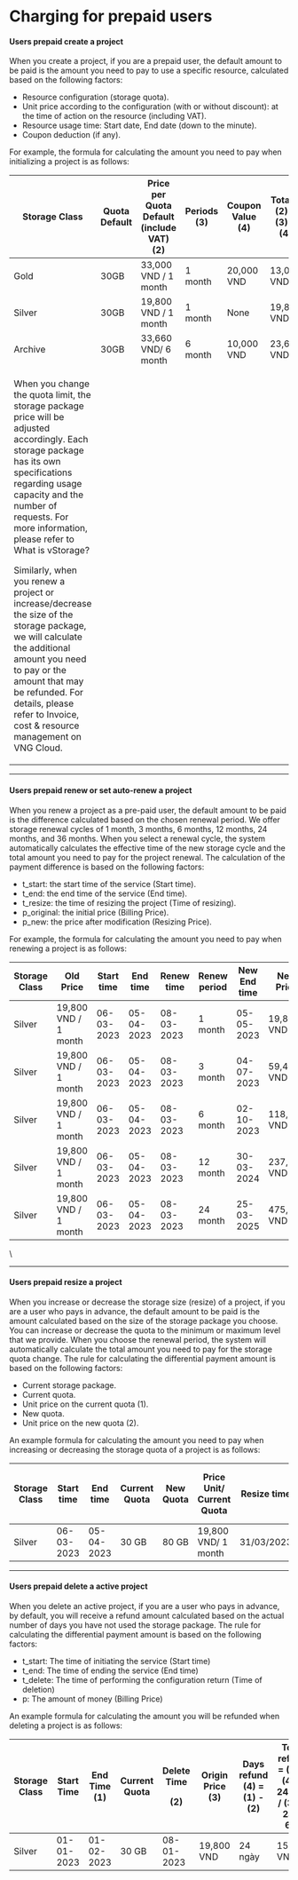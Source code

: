 # Charging for prepaid users

#### Users prepaid create a project <a href="#chargingforprepaidusers-usersprepaidcreateaproject" id="chargingforprepaidusers-usersprepaidcreateaproject"></a>

When you create a project, if you are a prepaid user, the default amount to be paid is the amount you need to pay to use a specific resource, calculated based on the following factors:

* Resource configuration (storage quota).
* Unit price according to the configuration (with or without discount): at the time of action on the resource (including VAT).
* Resource usage time: Start date, End date (down to the minute).
* Coupon deduction (if any).

For example, the formula for calculating the amount you need to pay when initializing a project is as follows:

| Storage Class                                                                                                                                                                                                                                                                                                                                                                                                                                                                                                                                | Quota Default | Price per Quota Default (include VAT) (2) | Periods (3) | Coupon Value (4) | Total = (2) \* (3) - (4) |
| -------------------------------------------------------------------------------------------------------------------------------------------------------------------------------------------------------------------------------------------------------------------------------------------------------------------------------------------------------------------------------------------------------------------------------------------------------------------------------------------------------------------------------------------- | ------------- | ----------------------------------------- | ----------- | ---------------- | ------------------------ |
| Gold                                                                                                                                                                                                                                                                                                                                                                                                                                                                                                                                         | 30GB          | 33,000 VND / 1 month                      | 1 month     | 20,000 VND       | 13,000 VND               |
| Silver                                                                                                                                                                                                                                                                                                                                                                                                                                                                                                                                       | 30GB          | 19,800 VND / 1 month                      | 1 month     | None             | 19,800 VND               |
| Archive                                                                                                                                                                                                                                                                                                                                                                                                                                                                                                                                      | 30GB          | 33,660 VND/ 6 month                       | 6 month     | 10,000 VND       | 23,660 VND               |
| <p>When you change the quota limit, the storage package price will be adjusted accordingly. Each storage package has its own specifications regarding usage capacity and the number of requests. For more information, please refer to What is vStorage?</p><p>Similarly, when you renew a project or increase/decrease the size of the storage package, we will calculate the additional amount you need to pay or the amount that may be refunded. For details, please refer to Invoice, cost &#x26; resource management on VNG Cloud.</p> |               |                                           |             |                  |                          |

***

#### Users prepaid renew or set auto-renew a project <a href="#chargingforprepaidusers-usersprepaidreneworsetauto-renewaproject" id="chargingforprepaidusers-usersprepaidreneworsetauto-renewaproject"></a>

When you renew a project as a pre-paid user, the default amount to be paid is the difference calculated based on the chosen renewal period. We offer storage renewal cycles of 1 month, 3 months, 6 months, 12 months, 24 months, and 36 months. When you select a renewal cycle, the system automatically calculates the effective time of the new storage cycle and the total amount you need to pay for the project renewal. The calculation of the payment difference is based on the following factors:

* t\_start: the start time of the service (Start time).
* t\_end: the end time of the service (End time).
* t\_resize: the time of resizing the project (Time of resizing).
* p\_original: the initial price (Billing Price).
* p\_new: the price after modification (Resizing Price).

For example, the formula for calculating the amount you need to pay when renewing a project is as follows:

| Storage Class | Old Price            | Start time  | End time   | Renew time | Renew period | New End time | New Price   |
| ------------- | -------------------- | ----------- | ---------- | ---------- | ------------ | ------------ | ----------- |
| Silver        | 19,800 VND / 1 month | 06-03-2023  | 05-04-2023 | 08-03-2023 | 1 month      | 05-05-2023   | 19,800 VND  |
| Silver        | 19,800 VND / 1 month | 06-03-2023  | 05-04-2023 | 08-03-2023 | 3 month      | 04-07-2023   | 59,400 VND  |
| Silver        | 19,800 VND / 1 month | 06-03-2023  | 05-04-2023 | 08-03-2023 | 6 month      | 02-10-2023   | 118,800 VND |
| Silver        | 19,800 VND / 1 month | 06-03-2023  | 05-04-2023 | 08-03-2023 | 12 month     | 30-03-2024   | 237,600 VND |
| Silver        | 19,800 VND / 1 month | 06-03-2023  | 05-04-2023 | 08-03-2023 | 24 month     | 25-03-2025   | 475,200 VND |

\


***

#### Users prepaid resize a project <a href="#chargingforprepaidusers-usersprepaidresizeaproject" id="chargingforprepaidusers-usersprepaidresizeaproject"></a>

When you increase or decrease the storage size (resize) of a project, if you are a user who pays in advance, the default amount to be paid is the amount calculated based on the size of the storage package you choose. You can increase or decrease the quota to the minimum or maximum level that we provide. When you choose the renewal period, the system will automatically calculate the total amount you need to pay for the storage quota change. The rule for calculating the differential payment amount is based on the following factors:

* Current storage package.
* Current quota.
* Unit price on the current quota (1).
* New quota.
* Unit price on the new quota (2).

An example formula for calculating the amount you need to pay when increasing or decreasing the storage quota of a project is as follows:

| Storage Class | Start time  | End time   | Current Quota | New Quota | Price Unit/ Current Quota | Resize time | Money refund (1) | Price Unit/ New Quota (2) | Total days use in New Quota(3) | Total = (2)/30\*(3) - (1) |
| ------------- | ----------- | ---------- | ------------- | --------- | ------------------------- | ----------- | ---------------- | ------------------------- | ------------------------------ | ------------------------- |
| Silver        | 06-03-2023  | 05-04-2023 | 30 GB         | 80 GB     | 19,800 VND/ 1 month       | 31/03/2023  | 3,300 VND        | 52,800 VND/ 1 month       | 5                              | 5,500 VND                 |

***

#### Users prepaid delete a active project <a href="#chargingforprepaidusers-usersprepaiddeleteaactiveproject" id="chargingforprepaidusers-usersprepaiddeleteaactiveproject"></a>

When you delete an active project, if you are a user who pays in advance, by default, you will receive a refund amount calculated based on the actual number of days you have not used the storage package. The rule for calculating the differential payment amount is based on the following factors:

* t\_start: The time of initiating the service (Start time)
* t\_end: The time of ending the service (End time)
* t\_delete: The time of performing the configuration return (Time of deletion)
* p: The amount of money (Billing Price)

An example formula for calculating the amount you will be refunded when deleting a project is as follows:

| Storage Class | Start Time | End Time (1) | Current Quota | <p>Delete Time</p><p>(2)</p> | Origin Price (3) | Days refund (4) = (1) - (2) | Total refund = (3) \* (4) \* 24 \*60 / (30 \* 24 \* 60) |
| ------------- | ---------- | ------------ | ------------- | ---------------------------- | ---------------- | --------------------------- | ------------------------------------------------------- |
| Silver        | 01-01-2023 | 01-02-2023   | 30 GB         | 08-01-2023                   | 19,800 VND       | 24 ngày                     | 15,840 VND                                              |
